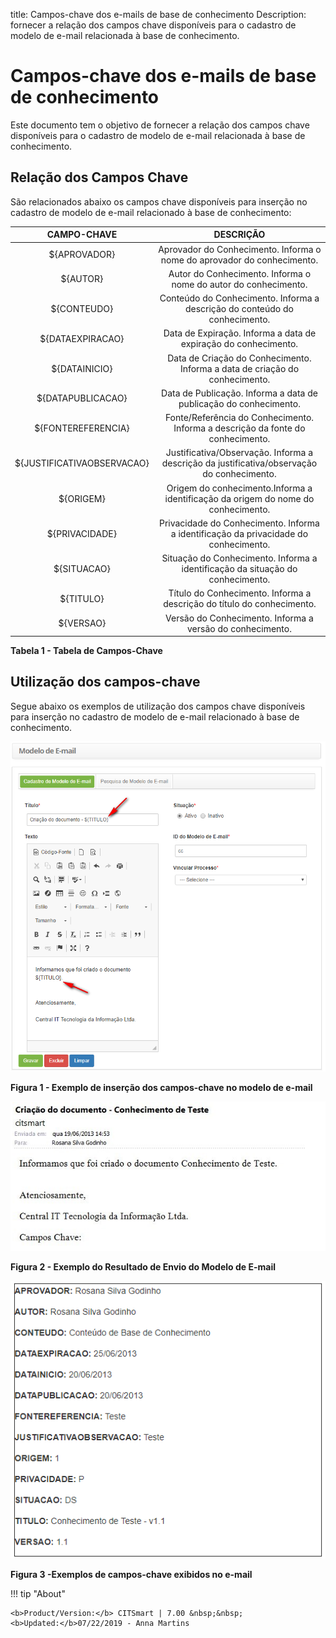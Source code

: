 title: Campos-chave dos e-mails de base de conhecimento
Description: fornecer a relação dos campos chave disponíveis para o cadastro de modelo de e-mail relacionada à base de conhecimento.
# Campos-chave dos e-mails de base de conhecimento

Este documento tem o objetivo de fornecer a relação dos campos chave disponíveis para o cadastro de modelo de e-mail relacionada 
à base de conhecimento.

Relação dos Campos Chave
----------------------------

São relacionados abaixo os campos chave disponíveis para inserção no cadastro de modelo de e-mail relacionado à base de 
conhecimento:

|         CAMPO-CHAVE        |                                         DESCRIÇÃO                                         |
|:--------------------------:|:-----------------------------------------------------------------------------------------:|
|        ${APROVADOR}        |           Aprovador do Conhecimento. Informa o nome do aprovador do conhecimento.          |
|          ${AUTOR}          |               Autor do Conhecimento. Informa o nome do autor do conhecimento.              |
|         ${CONTEUDO}        |         Conteúdo do Conhecimento. Informa a descrição do conteúdo do conhecimento.         |
|      ${DATAEXPIRACAO}      |               Data de Expiração. Informa a data de expiração do conhecimento.              |
|        ${DATAINICIO}       |         Data de Criação do Conhecimento. Informa a data de criação do conhecimento.        |
|      ${DATAPUBLICACAO}     |              Data de Publicação. Informa a data de publicação do conhecimento.             |
|     ${FONTEREFERENCIA}     |       Fonte/Referência do Conhecimento. Informa a descrição da fonte do conhecimento.      |
| ${JUSTIFICATIVAOBSERVACAO} | Justificativa/Observação. Informa a descrição da justificativa/observação do conhecimento. |
|        ${ORIGEM}           |       Origem do conhecimento.Informa a identificação da origem do nome do conhecimento.    |
|       ${PRIVACIDADE}       |    Privacidade do Conhecimento. Informa a identificação da privacidade do conhecimento.    |
|         ${SITUACAO}        |       Situação do Conhecimento. Informa a identificação da situação do conhecimento.       |
|          ${TITULO}         |           Título do Conhecimento. Informa a descrição do título do conhecimento.           |
|          ${VERSAO}         |                  Versão do Conhecimento. Informa a versão do conhecimento.                 |

**Tabela 1 - Tabela de Campos-Chave**

Utilização dos campos-chave
------------------------------

Segue abaixo os exemplos de utilização dos campos chave disponíveis para inserção no cadastro de modelo de e-mail relacionado à 
base de conhecimento.

![Exemplo](Images/key-conhec.img1.png)

**Figura 1 - Exemplo de inserção dos campos-chave no modelo de e-mail**

![Exemplo](Images/key-conhec.img2.png)

**Figura 2 - Exemplo do Resultado de Envio do Modelo de E-mail**

![Campos](Images/key-conhec.img3.png)

**Figura 3 -Exemplos de campos-chave exibidos no e-mail**

!!! tip "About"

    <b>Product/Version:</b> CITSmart | 7.00 &nbsp;&nbsp;
    <b>Updated:</b>07/22/2019 - Anna Martins
